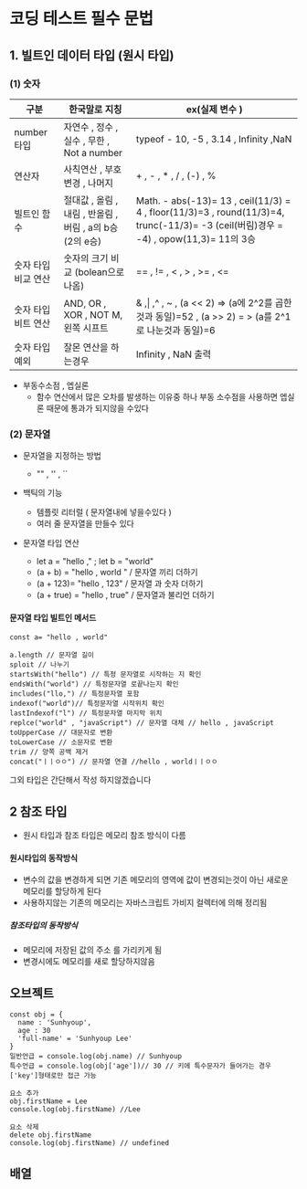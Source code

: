 # 코딩 테스트 필수 문법

## 1. 빌트인 데이터 타입 (원시 타입)

### (1) 숫자

| 구분                | 한국말로 지칭                                           | ex(실제 변수 )                                                                                                                       |
| ------------------- | ------------------------------------------------------- | ------------------------------------------------------------------------------------------------------------------------------------ |
| number 타입         | 자연수 , 정수 , 실수 , 무한 , Not a number              | typeof - 10, -5 , 3.14 , Infinity ,NaN                                                                                               |
| 연산자              | 사칙연산 , 부호 변경 , 나머지                           | + , - , \* , / , (-) , %                                                                                                             |
| 빌트인 함수         | 절대값 , 올림 , 내림 , 반올림 , 버림 , a의 b승(2의 e승) | Math. - abs(-13)= 13 , ceil(11/3) = 4 , floor(11/3)=3 , round(11/3)=4, trunc(-11/3)= -3 (ceil(버림)경우 = -4) , opow(11,3)= 11의 3승 |
| 숫자 타입 비교 연산 | 숫자의 크기 비교 (bolean으로 나옴)                      | == , != , < , > , >= , <=                                                                                                            |
| 숫자 타입 비트 연산 | AND, OR , XOR , NOT M, 왼쪽 시프트                      | & ,\| ,^ , ~ , (a << 2) => (a에 2^2를 곱한것과 동일)=52 , (a >> 2) = > (a를 2^1로 나눈것과 동일)=6                                   |
| 숫자 타입 예외      | 잘몬 연산을 하는경우                                    | Infinity , NaN 출력                                                                                                                  |

- 부동수소점 , 엡실론
  - 함수 연산에서 많은 오차를 발생하는 이유중 하나 부동 소수점을 사용하면 엡실론 때문에 통과가 되지않을 수있다

### (2) 문자열

- 문자열을 지정하는 방법
  - "" , '' , \``
- 백틱의 기능
  - 템플릿 리터럴 ( 문자열내에 넣을수있다 )
  - 여러 줄 문자열을 만들수 있다
- 문자열 타입 연산

  - let a = "hello ," ; let b = "world"
  - (a + b) = "hello , world " / 문자열 끼리 더하기
  - (a + 123)= "hello , 123" / 문자열 과 숫자 더하기
  - (a + true) = "hello , true" / 문자열과 불리언 더하기

#### 문자열 타입 빌트인 메서드

```
const a= "hello , world"

a.length // 문자열 길이
sploit // 나누기
startsWith("hello") // 특정 문자열로 시작하는 지 확인
endsWith("world") // 특정문자열 로끝나는지 확인
includes("llo,") // 특정문자열 포함
indexof("world")// 특정문자열 시작위치 확인
lastIndexof("l") // 특정문자열 마지막 위치
replce("world" , "javaScript") // 문자열 대체 // hello , javaScript
toUpperCase // 대문자로 변환
toLowerCase // 소문자로 변환
trim // 양쪽 공백 제거
concat("ㅣㅣㅇㅇ") // 문자열 연결 //hello , worldㅣㅣㅇㅇ
```

그외 타입은 간단해서 작성 하지않겠습니다

## 2 참조 타입

- 원시 타입과 참조 타입은 메모리 참조 방식이 다름

#### 원시타입의 동작방식

- 변수의 값을 변경하게 되면 기존 메모리의 영역에 값이 변경되는것이 아닌 새로운 메모리를 할당하게 된다
- 사용하지않는 기존의 메모리는 자바스크립트 가비지 컬렉터에 의해 정리됨

##### 참조타입의 동작방식

- 메모리에 저장된 값의 주소 를 가리키게 됨
- 변경시에도 메모리를 새로 할당하지않음

## 오브젝트

```
const obj = {
  name : 'Sunhyoup',
  age : 30
  'full-name' = 'Sunhyoup Lee'
}
일반언급 = console.log(obj.name) // Sunhyoup
특수언급 = console.log(obj['age'])// 30 // 키에 특수문자가 들어가는 경우 ['key']형태로만 접근 가능

요소 추가
obj.firstName = Lee
console.log(obj.firstName) //Lee

요소 삭제
delete obj.firstName
console.log(obj.firstName) // undefined
```

## 배열
